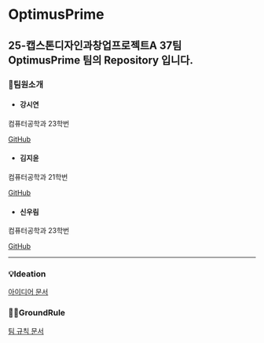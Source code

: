 # OptimusPrime
## 25-캡스톤디자인과창업프로젝트A 37팀 **OptimusPrime** 팀의 Repository 입니다.

### 👥팀원소개
- #### 강시연  

컴퓨터공학과 23학번  

[GitHub](https://github.com/uoehisx)
- #### 김지윤  

컴퓨터공학과 21학번   

[GitHub](https://github.com/horokkk)
- #### 신우림  

컴퓨터공학과 23학번  

[GitHub](https://github.com/RainyForest23)  

---
### 💡Ideation
[아이디어 문서](Ideation.md)
### 👩‍💻GroundRule
[팀 규칙 문서](GroundRule.md)
